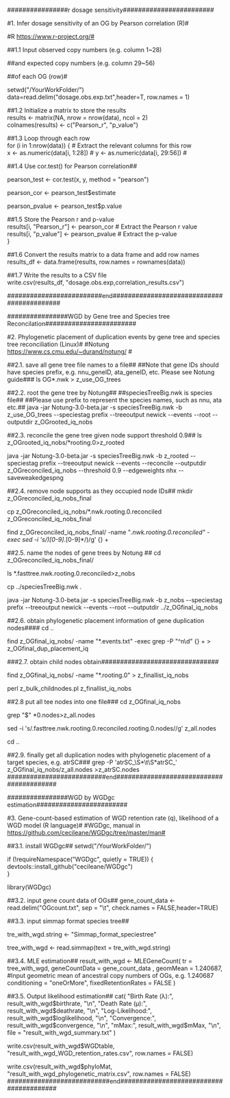 
################r dosage sensitivity########################

#1. Infer dosage sensitivity of an OG by Pearson correlation (R)#

#R https://www.r-project.org/#

##1.1 Input observed copy numbers (e.g. column 1~28) 

##and expected copy numbers (e.g. column 29~56) 

##of each OG (row)#

setwd("/YourWorkFolder/")
data=read.delim("dosage.obs.exp.txt",header=T, row.names = 1)
  
##1.2 Initialize a matrix to store the results  
results <- matrix(NA, nrow = nrow(data), ncol = 2)  
colnames(results) <- c("Pearson_r", "p_value")  
  
##1.3 Loop through each row  
for (i in 1:nrow(data)) {    # Extract the relevant columns for this row  
  x <- as.numeric(data[i, 1:28]) # 
  y <- as.numeric(data[i, 29:56]) # 
     
##1.4 Use cor.test() for Pearson correlation##

pearson_test <- cor.test(x, y, method = "pearson")  

pearson_cor <- pearson_test$estimate  

pearson_pvalue <- pearson_test$p.value  
    
##1.5 Store the Pearson r and p-value  
  results[i, "Pearson_r"] <- pearson_cor # Extract the Pearson r value  
  results[i, "p_value"] <- pearson_pvalue # Extract the p-value  
}  
  
##1.6 Convert the results matrix to a data frame and add row names  
results_df <- data.frame(results, row.names = rownames(data))  

##1.7 Write the results to a CSV file  
write.csv(results_df, "dosage.obs.exp,correlation_results.csv")

#########################end###########################################




################WGD by Gene tree and Species tree Reconcilation########################

#2. Phylogenetic placement of duplication events by gene tree and species tree reconciliation (Linux)#
#Notung https://www.cs.cmu.edu/~durand/notung/ #

##2.1. save all gene tree file names to a file##
##Note that gene IDs should have species prefix, e.g. nnu_geneID, ata_geneID, etc. Please see Notung guide###
ls OG*.nwk > z_use_OG_trees

##2.2. root the gene tree by Notung##
##speciesTreeBig.nwk is species file##
##Please use prefix to represent the species names, such as nnu, ata etc.##
java -jar Notung-3.0-beta.jar  -s speciesTreeBig.nwk -b z_use_OG_trees --speciestag prefix  --treeoutput newick --events  --root --outputdir z_OGrooted_iq_nobs

##2.3. reconcile the gene tree given node support threshold 0.9##
ls z_OGrooted_iq_nobs/*rooting.0>z_rooted

java -jar Notung-3.0-beta.jar  -s speciesTreeBig.nwk -b z_rooted --speciestag prefix  --treeoutput newick --events  --reconcile --outputdir z_OGreconciled_iq_nobs --threshold 0.9 --edgeweights nhx --saveweakedgespng

##2.4. remove node supports as they occupied node IDs##
mkdir  z_OGreconciled_iq_nobs_final

cp  z_OGreconciled_iq_nobs/*.nwk.rooting.0.reconciled  z_OGreconciled_iq_nobs_final

find z_OGreconciled_iq_nobs_final/ -name "*.nwk.rooting.0.reconciled" -exec sed -i 's/)[0-9]*\.[0-9]*/)/g' {} +

##2.5. name the nodes of gene trees by Notung ##
cd z_OGreconciled_iq_nobs_final/

ls *.fasttree.nwk.rooting.0.reconciled>z_nobs

cp ../speciesTreeBig.nwk .

java -jar Notung-3.0-beta.jar -s speciesTreeBig.nwk  -b z_nobs --speciestag prefix  --treeoutput newick --events --root --outputdir ../z_OGfinal_iq_nobs

##2.6. obtain phylogenetic placement information of gene duplication nodes####
cd ..

find z_OGfinal_iq_nobs/ -name "*.events.txt" -exec grep -P "^n\d" {} + > z_OGfinal_dup_placement_iq


###2.7. obtain child nodes obtain###############################

find z_OGfinal_iq_nobs/ -name "*.rooting.0"  > z_finallist_iq_nobs

perl z_bulk_childnodes.pl z_finallist_iq_nobs

##2.8 put all tee nodes into one file###
cd z_OGfinal_iq_nobs

grep "$" *0.nodes>z_all.nodes

sed -i 's/\.fasttree\.nwk\.rooting\.0\.reconciled\.rooting\.0\.nodes//g' z_all.nodes

cd ..

##2.9. finally get all duplication nodes with phylogenetic placement of a target species, e.g. atrSC###
grep -P 'atrSC_\S*\t\S*atrSC_' z_OGfinal_iq_nobs/z_all.nodes >z_atrSC.nodes
##########################end#########################################




################WGD by WGDgc estimation########################

#3. Gene-count-based estimation of WGD retention rate (q), likelihood of a WGD model (R language)#
#WGDgc, manual in https://github.com/cecileane/WGDgc/tree/master/man#
 
##3.1. install WGDgc##
setwd("/YourWorkFolder/")

if (!requireNamespace("WGDgc", quietly = TRUE)) {
  devtools::install_github("cecileane/WGDgc")  
}

library(WGDgc)

##3.2. input gene count data of OGs##
gene_count_data <- read.delim("OGcount.txt", sep = "\t", check.names = FALSE,header=TRUE)

##3.3. input simmap format species tree##

tre_with_wgd.string <- "Simmap_format_speciestree"

tree_with_wgd <- read.simmap(text = tre_with_wgd.string)  


##3.4. MLE estimation##
result_with_wgd <- MLEGeneCount(
  tr = tree_with_wgd,
  geneCountData = gene_count_data ,
  geomMean = 1.240687, #Input geometric mean of ancestral copy numbers of OGs, e.g. 1.240687
  conditioning = "oneOrMore",
  fixedRetentionRates = FALSE 
)



##3.5. Output likelihood estimation##
cat(
  "Birth Rate (λ):", result_with_wgd$birthrate, "\n",
  "Death Rate (μ):", result_with_wgd$deathrate, "\n",
  "Log-Likelihood:", result_with_wgd$loglikelihood, "\n",
  "Convergence:", result_with_wgd$convergence, "\n",
  "mMax:", result_with_wgd$mMax, "\n",
  file = "result_with_wgd_summary.txt"
)

write.csv(result_with_wgd$WGDtable, "result_with_wgd_WGD_retention_rates.csv", row.names = FALSE)

write.csv(result_with_wgd$phyloMat, "result_with_wgd_phylogenetic_matrix.csv", row.names = FALSE)
###########################end########################################







